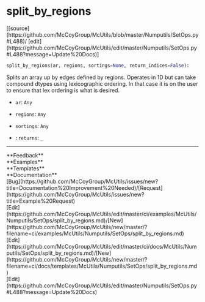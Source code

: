 # <a id="McUtils.Numputils.SetOps.split_by_regions">split_by_regions</a>
<div class="docs-source-link" markdown="1">
[[source](https://github.com/McCoyGroup/McUtils/blob/master/Numputils/SetOps.py#L488)/
[edit](https://github.com/McCoyGroup/McUtils/edit/master/Numputils/SetOps.py#L488?message=Update%20Docs)]
</div>

```python
split_by_regions(ar, regions, sortings=None, return_indices=False): 
```
Splits an array up by edges defined by regions.
Operates in 1D but can take compound dtypes using lexicographic
ordering.
In that case it is on the user to ensure that lex ordering is what is desired.
  - `ar`: `Any`
    > 
  - `regions`: `Any`
    > 
  - `sortings`: `Any`
    > 
  - `:returns`: `_`
    > 











---


<div markdown="1" class="text-secondary">
<div class="container">
  <div class="row">
   <div class="col" markdown="1">
**Feedback**   
</div>
   <div class="col" markdown="1">
**Examples**   
</div>
   <div class="col" markdown="1">
**Templates**   
</div>
   <div class="col" markdown="1">
**Documentation**   
</div>
   <div class="col" markdown="1">
   
</div>
   <div class="col" markdown="1">
   
</div>
   <div class="col" markdown="1">
   
</div>
</div>
  <div class="row">
   <div class="col" markdown="1">
[Bug](https://github.com/McCoyGroup/McUtils/issues/new?title=Documentation%20Improvement%20Needed)/[Request](https://github.com/McCoyGroup/McUtils/issues/new?title=Example%20Request)   
</div>
   <div class="col" markdown="1">
[Edit](https://github.com/McCoyGroup/McUtils/edit/master/ci/examples/McUtils/Numputils/SetOps/split_by_regions.md)/[New](https://github.com/McCoyGroup/McUtils/new/master/?filename=ci/examples/McUtils/Numputils/SetOps/split_by_regions.md)   
</div>
   <div class="col" markdown="1">
[Edit](https://github.com/McCoyGroup/McUtils/edit/master/ci/docs/McUtils/Numputils/SetOps/split_by_regions.md)/[New](https://github.com/McCoyGroup/McUtils/new/master/?filename=ci/docs/templates/McUtils/Numputils/SetOps/split_by_regions.md)   
</div>
   <div class="col" markdown="1">
[Edit](https://github.com/McCoyGroup/McUtils/edit/master/Numputils/SetOps.py#L488?message=Update%20Docs)   
</div>
   <div class="col" markdown="1">
   
</div>
   <div class="col" markdown="1">
   
</div>
   <div class="col" markdown="1">
   
</div>
</div>
</div>
</div>
